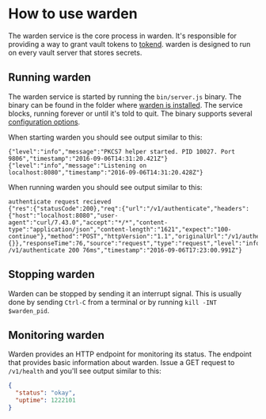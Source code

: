 # How to use warden #

The warden service is the core process in warden. It's responsible for
providing a way to grant vault tokens to [tokend][tokend]. warden is designed to run on every vault server that stores secrets.

## Running warden ##

The warden service is started by running the `bin/server.js` binary. The binary
can be found in the folder where [warden is installed][installation]. The
service blocks, running forever or until it's told to quit. The binary supports
several [configuration options][Configuration].

When starting warden you should see output similar to this:

~~~text
{"level":"info","message":"PKCS7 helper started. PID 10027. Port 9806","timestamp":"2016-09-06T14:31:20.421Z"}
{"level":"info","message":"Listening on localhost:8080","timestamp":"2016-09-06T14:31:20.428Z"}
~~~

When running warden you should see output similar to this:

~~~text
authenticate request recieved
{"res":{"statusCode":200},"req":{"url":"/v1/authenticate","headers":{"host":"localhost:8080","user-agent":"curl/7.43.0","accept":"*/*","content-type":"application/json","content-length":"1621","expect":"100-continue"},"method":"POST","httpVersion":"1.1","originalUrl":"/v1/authenticate","query":{}},"responseTime":76,"source":"request","type":"request","level":"info","message":"POST /v1/authenticate 200 76ms","timestamp":"2016-09-06T17:23:00.991Z"}
~~~

## Stopping warden ##

Warden can be stopped by sending it an interrupt signal. This is usually done
by sending `Ctrl-C` from a terminal or by running `kill -INT $warden_pid`.

## Monitoring warden ##

Warden provides an HTTP endpoint for monitoring its status. The endpoint that
provides basic information about warden. Issue a GET request to `/v1/health` and
you'll see output similar to this:

~~~json
{
  "status": "okay",
  "uptime": 1222101
}
~~~

[installation]: "./Installation.md"
[configuration]: "./Configuration.md"
[tokend]: https://github.com/rapid7/tokend
